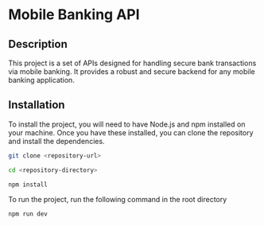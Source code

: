 # Mobile Banking API

## Description

This project is a set of APIs designed for handling secure bank transactions via mobile banking. It provides a robust and secure backend for any mobile banking application.

## Installation

To install the project, you will need to have Node.js and npm installed on your machine. Once you have these installed, you can clone the repository and install the dependencies.

```bash
git clone <repository-url>
```
```bash
cd <repository-directory>
```
```bash
npm install
```
To run the project, run the following command in the root directory

```bash
npm run dev
```

